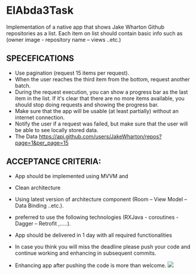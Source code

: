 # ElAbda3Task
Implementation of a native app that shows Jake Wharton Github repositories as a list. 
Each item on list should contain basic info such as (owner image - repository name – views ..etc.)

## SPECEFICATIONS
- Use pagination (request 15 items per request). 
- When the user reaches the third item from the bottom, request another batch.
- During the request execution, you can show a progress bar as the last item in the list. If it's clear that there are no more items available, you should stop doing requests and showing the progress bar.
- Make sure that the app will be usable (at least partially) without an internet connection.
- Notify the user if a request was failed, but make sure that the user will be able to see locally stored data.
- The Data https://api.github.com/users/JakeWharton/repos?page=1&per_page=15

## ACCEPTANCE CRITERIA:
- App should be implemented using MVVM and 
- Clean architecture 
- Using latest version of architecture component (Room – View Model – Data Binding ..etc.).
- preferred to use the following technologies  (RXJava - coroutines - Dagger – Retrofit ,…..).
- App should be delivered in 1 day with all required functionalities
- In case you think you will miss the deadline please push your code and continue working and enhancing in subsequent commits.

- Enhancing app after pushing the code is more than welcome.
![](tut.gif)
